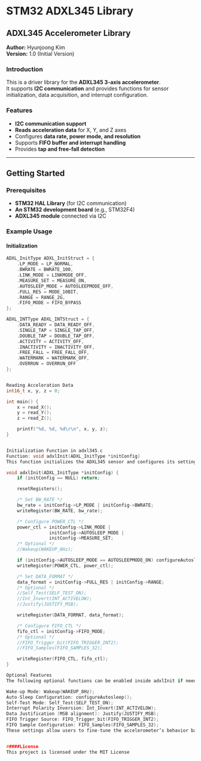 # STM32 ADXL345 Library

## ADXL345 Accelerometer Library

**Author:** Hyunjoong Kim  
**Version:** 1.0 (Initial Version)  

### Introduction
This is a driver library for the **ADXL345 3-axis accelerometer**.  
It supports **I2C communication** and provides functions for sensor initialization, data acquisition, and interrupt configuration.

### Features
- **I2C communication support**
- **Reads acceleration data** for X, Y, and Z axes
- Configures **data rate, power mode, and resolution**
- Supports **FIFO buffer and interrupt handling**
- Provides **tap and free-fall detection**

---

## Getting Started

### Prerequisites
- **STM32 HAL Library** (for I2C communication)
- **An STM32 development board** (e.g., STM32F4)
- **ADXL345 module** connected via I2C

### Example Usage

#### **Initialization**
```c
ADXL_InitType ADXL_InitStruct = {
    .LP_MODE = LP_NORMAL,
    .BWRATE = BWRATE_100,
    .LINK_MODE = LINKMODE_OFF,
    .MEASURE_SET = MEASURE_ON,
    .AUTOSLEEP_MODE = AUTOSLEEPMODE_OFF,
    .FULL_RES = MODE_10BIT,
    .RANGE = RANGE_2G,
    .FIFO_MODE = FIFO_BYPASS
};

ADXL_INTType ADXL_INTStruct = {
    .DATA_READY = DATA_READY_OFF,
    .SINGLE_TAP = SINGLE_TAP_OFF,
    .DOUBLE_TAP = DOUBLE_TAP_OFF,
    .ACTIVITY = ACTIVITY_OFF,
    .INACTIVITY = INACTIVITY_OFF,
    .FREE_FALL = FREE_FALL_OFF,
    .WATERMARK = WATERMARK_OFF,
    .OVERRUN = OVERRUN_OFF
};


Reading Acceleration Data
int16_t x, y, z = 0;

int main() {
    x = read_X();
    y = read_Y();
    z = read_Z();

    printf("%d, %d, %d\r\n", x, y, z);
}


Initialization Function in adxl345.c
Function: void adxlInit(ADXL_InitType *initConfig)
This function initializes the ADXL345 sensor and configures its settings.

void adxlInit(ADXL_InitType *initConfig) {
    if (initConfig == NULL) return;

    resetRegisters();

    /* Set BW_RATE */
    bw_rate = initConfig->LP_MODE | initConfig->BWRATE;
    writeRegister(BW_RATE, bw_rate);

    /* Configure POWER_CTL */
    power_ctl = initConfig->LINK_MODE |
                initConfig->AUTOSLEEP_MODE |
                initConfig->MEASURE_SET;
    /* Optional */
    //Wakeup(WAKEUP_8Hz);

    if (initConfig->AUTOSLEEP_MODE == AUTOSLEEPMODE_ON) configureAutosleep();
    writeRegister(POWER_CTL, power_ctl);

    /* Set DATA_FORMAT */
    data_format = initConfig->FULL_RES | initConfig->RANGE;
    /* Optional */
    //Self_Test(SELF_TEST_ON);
    //Int_Invert(INT_ACTIVELOW);
    //Justify(JUSTIFY_MSB);

    writeRegister(DATA_FORMAT, data_format);

    /* Configure FIFO_CTL */
    fifo_ctl = initConfig->FIFO_MODE;
    /* Optional */
    //FIFO_Trigger_bit(FIFO_TRIGGER_INT2);
    //FIFO_Samples(FIFO_SAMPLES_32);

    writeRegister(FIFO_CTL, fifo_ctl);
}

Optional Features
The following optional functions can be enabled inside adxlInit if needed:

Wake-up Mode: Wakeup(WAKEUP_8Hz);
Auto-Sleep Configuration: configureAutosleep();
Self-Test Mode: Self_Test(SELF_TEST_ON);
Interrupt Polarity Inversion: Int_Invert(INT_ACTIVELOW);
Data Justification (MSB alignment): Justify(JUSTIFY_MSB);
FIFO Trigger Source: FIFO_Trigger_bit(FIFO_TRIGGER_INT2);
FIFO Sample Configuration: FIFO_Samples(FIFO_SAMPLES_32);
These settings allow users to fine-tune the accelerometer’s behavior based on their requirements.


#####License
This project is licensed under the MIT License
